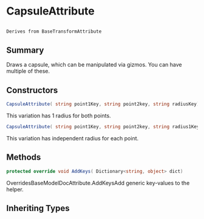 # CapsuleAttribute

## 
```c#
Derives from BaseTransformAttribute
```

## Summary

Draws a capsule, which can be manipulated via gizmos. You can have multiple of these.
## Constructors

```c#
CapsuleAttribute( string point1Key, string point2key, string radiusKey) 
```
This variation has 1 radius for both points.
```c#
CapsuleAttribute( string point1Key, string point2key, string radius1Key, string radius2Key) 
```
This variation has independent radius for each point.
## Methods

```c#
protected override void AddKeys( Dictionary<string, object> dict) 
```
OverridesBaseModelDocAttribute.AddKeysAdd generic key-values to the helper.
## Inheriting Types

